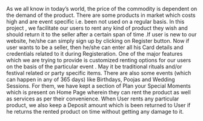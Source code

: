 As we all know in today’s world, the price of the commodity is dependent on the demand of the product. There are some products in market which costs high and are event specific i.e. been not used on a regular basis.
	In this project , we facilitate our users to rent any kind of product they wish and should return it to the seller after a certain span of time .If user is new to our website, he/she can simply sign up by clicking on Register button. Now if user wants to be a seller, then he/she can enter all his Card details and credentials related to it during Registeration. One of the major features which we are trying to provide is customized renting options for our users on the basis of the particular event . May it be traditional rituals and/or festival related or party specific items. There are also some events (which can happen in any of 365 days) like Birthdays, Poojas and Wedding Sessions. For them, we have kept a section of Plan your Special Moments which is present on Home Page wherein they can rent the product as well as services as per their convenience. When User rents any particular product, we also keep a Deposit amount which is been returned to User if he returns the rented product on time without getting any damage to it.
